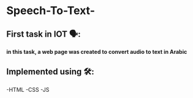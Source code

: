 # Speech-To-Text-
## First task in IOT 🗣: 
**in this task, a web page was created to convert audio to text in Arabic**

## Implemented using 🛠️:
-HTML
-CSS
-JS
